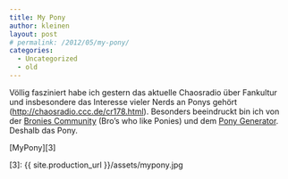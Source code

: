 ```yaml
---
title: My Pony
author: kleinen
layout: post
# permalink: /2012/05/my-pony/
categories:
  - Uncategorized
  - old
---
```

Völlig fasziniert habe ich gestern das aktuelle Chaosradio über Fankultur und insbesondere das Interesse vieler Nerds an Ponys gehört (<http://chaosradio.ccc.de/cr178.html>). Besonders beeindruckt bin ich von der [Bronies Community][1] (Bro&#8217;s who like Ponies) und dem [Pony Generator][2]. Deshalb das Pony.

[MyPony][3]

 [1]: http://www.bronies.de/
 [2]: http://generalzoi.deviantart.com/art/Pony-Creator-Full-Version-254295904
 [3]: {{ site.production_url }}/assets/mypony.jpg
